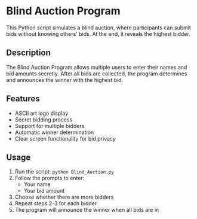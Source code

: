 # Blind Auction Program

This Python script simulates a blind auction, where participants can submit bids without knowing others' bids. At the end, it reveals the highest bidder.

## Description

The Blind Auction Program allows multiple users to enter their names and bid amounts secretly. After all bids are collected, the program determines and announces the winner with the highest bid.

## Features

- ASCII art logo display
- Secret bidding process
- Support for multiple bidders
- Automatic winner determination
- Clear screen functionality for bid privacy


## Usage

1. Run the script: `python Blind_Auction.py`
2. Follow the prompts to enter:
   - Your name
   - Your bid amount
3. Choose whether there are more bidders
4. Repeat steps 2-3 for each bidder
5. The program will announce the winner when all bids are in
